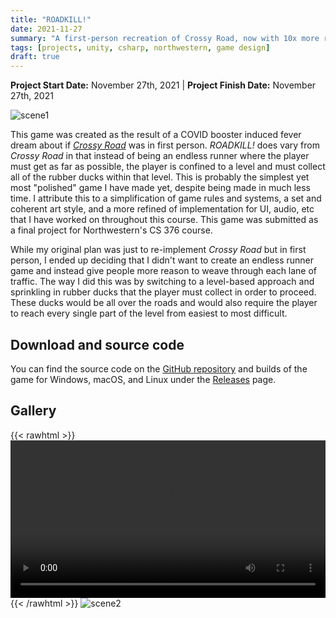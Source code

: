 ```yaml
---
title: "ROADKILL!"
date: 2021-11-27
summary: "A first-person recreation of Crossy Road, now with 10x more rubber ducks!"
tags: [projects, unity, csharp, northwestern, game design]
draft: true
---
```

**Project Start Date:** November 27th, 2021 | **Project Finish Date:** November 27th, 2021

![scene1](/resources/roadkill/scene1.png)

This game was created as the result of a COVID booster induced fever dream about if [*Crossy Road*](https://en.wikipedia.org/wiki/Crossy_Road) was in first person. *ROADKILL!* does vary from *Crossy Road* in that instead of being an endless runner where the player must get as far as possible, the player is confined to a level and must collect all of the rubber ducks within that level. This is probably the simplest yet most "polished" game I have made yet, despite being made in much less time. I attribute this to a simplification of game rules and systems, a set and coherent art style, and a more refined of implementation for UI, audio, etc that I have worked on throughout this course. This game was submitted as a final project for Northwestern's CS 376 course.

While my original plan was just to re-implement *Crossy Road* but in first person, I ended up deciding that I didn't want to create an endless runner game and instead give people more reason to weave through each lane of traffic. The way I did this was by switching to a level-based approach and sprinkling in rubber ducks that the player must collect in order to proceed. These ducks would be all over the roads and would also require the player to reach every single part of the level from easiest to most difficult.

## Download and source code

You can find the source code on the [GitHub repository](https://github.com/jackburkhardt/roadkill) and builds of the game for Windows, macOS, and Linux under the [Releases](https://github.com/jackburkhardt/roadkill/releases) page.

## Gallery

{{< rawhtml >}}<video width="100%" height="auto" controls loop autoplay> <source src="/resources/roadkill/gameplay.webm" type="video/webm"></video>{{< /rawhtml >}} 
![scene2](/resources/roadkill/scene2.png)